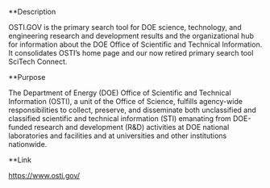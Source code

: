**Description

OSTI.GOV is the primary search tool for DOE science, technology, and engineering research and development results and the organizational hub for information about the DOE Office of Scientific and Technical Information. It consolidates OSTI’s home page and our now retired primary search tool SciTech Connect.

**Purpose

The Department of Energy (DOE) Office of Scientific and Technical Information (OSTI), a unit of the Office of Science, fulfills agency-wide responsibilities to collect, preserve, and disseminate both unclassified and classified scientific and technical information (STI) emanating from DOE-funded research and development (R&D) activities at DOE national laboratories and facilities and at universities and other institutions nationwide.

**Link

https://www.osti.gov/